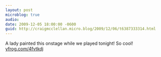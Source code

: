 ```yaml
---
layout: post
microblog: true
audio: 
date: 2009-12-05 18:00:00 -0600
guid: http://craigmcclellan.micro.blog/2009/12/06/t6387333314.html
---
```

A lady painted this onstage while we played tonight! So cool! [yfrog.com/4fvtkdj](http://yfrog.com/4fvtkdj)
